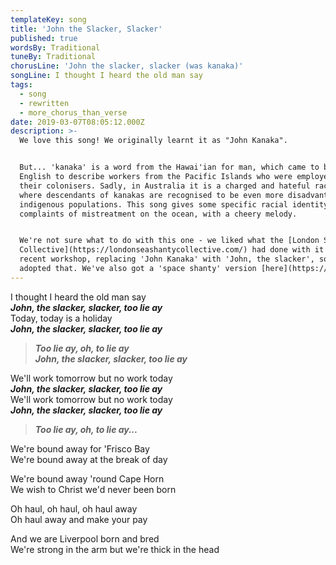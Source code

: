 ```yaml
---
templateKey: song
title: 'John the Slacker, Slacker'
published: true
wordsBy: Traditional
tuneBy: Traditional
chorusLine: 'John the slacker, slacker (was kanaka)'
songLine: I thought I heard the old man say
tags:
  - song
  - rewritten
  - more_chorus_than_verse
date: 2019-03-07T08:05:12.000Z
description: >-
  We love this song! We originally learnt it as "John Kanaka".


  But... 'kanaka' is a word from the Hawai'ian for man, which came to be used in
  English to describe workers from the Pacific Islands who were employed by
  their colonisers. Sadly, in Australia it is a charged and hateful racist term,
  where descendants of kanakas are recognised to be even more disadvantaged than
  indigenous populations. This song gives some specific racial identity to
  complaints of mistreatment on the ocean, with a cheery melody.


  We're not sure what to do with this one - we liked what the [London Sea Shanty
  Collective](https://londonseashantycollective.com/) had done with it at a
  recent workshop, replacing 'John Kanaka' with 'John, the slacker', so we've
  adopted that. We've also got a 'space shanty' version [here](https://www.auntieshanty.org/songs/ben-kenobi-nobi/) 
---
```

I thought I heard the old man say\
***John, the slacker, slacker, too lie ay***\
Today, today is a holiday\
***John, the slacker, slacker, too lie ay***

> ***Too lie ay, oh, to lie ay\
John, the slacker, slacker, too lie ay***

We'll work tomorrow but no work today\
***John, the slacker, slacker, too lie ay***\
We'll work tomorrow but no work today\
***John, the slacker, slacker, too lie ay***

> ***Too lie ay, oh, to lie ay...***

We're bound away for 'Frisco Bay\
We're bound away at the break of day

We're bound away 'round Cape Horn\
We wish to Christ we'd never been born

Oh haul, oh haul, oh haul away\
Oh haul away and make your pay

And we are Liverpool born and bred\
We're strong in the arm but we're thick in the head
